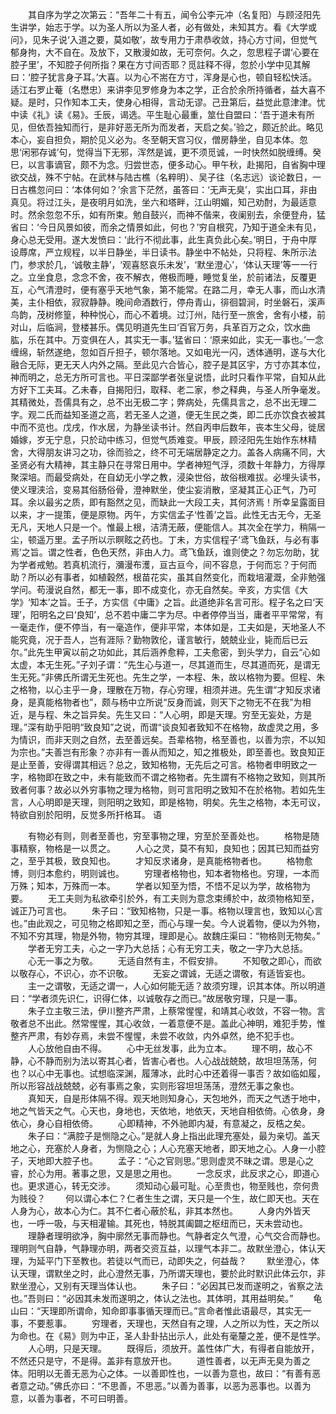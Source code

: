 <!-- { "loadSidebar": true } -->
　　其自序为学之次第云：“吾年二十有五，闻令公李元冲（名复阳）与顾泾阳先生讲学，始志于学。以为圣人所以为圣人者，必有做处，未知其方。看《大学或问》，见朱子说‘入道之要，莫如敬’，故专用力于肃恭收敛，持心方寸间，但觉气郁身拘，大不自在。及放下，又散漫如故，无可奈何。久之，忽思程子谓‘心要在腔子里’，不知腔子何所指？果在方寸间否耶？觅註释不得，忽於小学中见其解曰：‘腔子犹言身子耳。’大喜。以为心不耑在方寸，浑身是心也，顿自轻松快活。适江右罗止菴（名懋忠）来讲李见罗修身为本之学，正合於余所持循者，益大喜不疑。是时，只作知本工夫，使身心相得，言动无谬。己丑第后，益觉此意津津。忧中读《礼》读《易》。壬辰，谒选。平生耻心最重，筮仕自盟曰：‘吾于道未有所见，但依吾独知而行，是非好恶无所为而发者，天启之矣。’验之，颇近於此。略见本心，妄自担负，期於见义必为。冬至朝天宫习仪，僧房静坐，自见本体。忽思‘闲邪存诚’句，觉得当下无邪，浑然是诚，更不须觅诚，一时快然如脱缠缚。癸巳，以言事谪官，颇不为念。归尝世态，便多动心。甲午秋，赴揭阳，自省胸中理欲交战，殊不宁帖。在武林与陆古樵（名粹明）、吴子往（名志远）谈论数日，一日古樵忽问曰：‘本体何如？’余言下茫然，虽答曰：‘无声无臭’，实出口耳，非由真见。将过江头，是夜明月如洗，坐六和塔畔，江山明媚，知己劝酎，为最适意时。然余忽忽不乐，如有所束。勉自鼓兴，而神不偕来，夜阑别去，余便登舟，猛省曰：‘今日风景如彼，而余之情景如此，何也？’穷自根究，乃知于道全未有见，身心总无受用。遂大发愤曰：‘此行不彻此事，此生真负此心矣。’明日，于舟中厚设蓐席，严立规程，以半日静坐，半日读书。静坐中不帖处，只将程、朱所示法门，参求於几，‘诚敬主静’，‘观喜怒哀乐未发’，‘默坐澄心’，‘体认天理’等一一行之。立坐食息，念念不舍，夜不解衣，倦极而睡，睡觉复坐，於前诸法，反覆更互，心气清澄时，便有塞乎天地气象，第不能常。在路二月，幸无人事，而山水清美，主仆相依，寂寂静静。晚间命酒数行，停舟青山，徘徊碧涧，时坐磐石，溪声鸟韵，茂树修篁，种种悦心，而心不着境。过汀州，陆行至一旅舍，舍有小楼，前对山，后临涧，登楼甚乐。偶见明道先生曰‘百官万务，兵革百万之众，饮水曲肱，乐在其中。万变俱在人，其实无一事。’猛省曰：‘原来如此，实无一事也。’一念缠绵，斩然遂绝，忽如百斤担子，顿尔落地。又如电光一闪，透体通明，遂与大化融合无际，更无天人内外之隔。至此见六合皆心，腔子是其区宇，方寸亦其本位，神而明之，总无方所可言也。平日深鄙学者张皇说悟，此时只看作平常，自知从此方好下工夫耳。乙未春，自揭阳归，取释、老二家，参之释典，与圣人所争毫发。其精微处，吾儒具有之，总不出无极二字；弊病处，先儒具言之，总不出无理二字。观二氏而益知圣道之高，若无圣人之道，便无生民之类，即二氏亦饮食衣被其中而不览也。戊戌，作水居，为静坐读书计。然自丙申后数年，丧本生父母，徙居婚嫁，岁无宁息，只於动中练习，但觉气质难变。甲辰，顾泾阳先生始作东林精舍，大得朋友讲习之功，徐而验之，终不可无端居静定之力。盖各人病痛不同，大圣贤必有大精神，其主静只在寻常日用中。学者神短气浮，须数十年静力，方得厚聚深培。而最受病处，在自幼无小学之教，浸染世俗，故俗根难拔。必埋头读书，使义理浃洽，变易其俗肠俗骨，澄神默坐，使尘妄消散，坚凝其正心正气，乃可耳。余以最劣之质，即有豁然之见，而缺此一大段工夫，其何济焉！所幸呈露面目以来，才一提策，便是原物。丙午，方实信孟子‘性善’之旨。此性无古无今，无圣无凡，天地人只是一个。惟最上根，洁清无蔽，便能信人。其次全在学力，稍隔一尘，顿遥万里。孟子所以示瞑眩之药也。丁未，方实信程子‘鸢飞鱼跃，与必有事焉’之旨。谓之性者，色色天然，非由人力。鸢飞鱼跃，谁则使之？勿忘勿助，犹为学者戒勉。若真机流行，瀰漫布濩，亘古亘今，间不容息，于何而忘？于何而助？所以必有事者，如植穀然，根苗花实，虽其自然变化，而栽培灌溉，全非勉强学问。苟漫说自然，都无一事，即不成变化，亦无自然矣。辛亥，方实信《大学》‘知本’之旨。壬子，方实信《中庸》之旨。此道绝非名言可形。程子名之曰‘天理’，阳明名之曰‘良知’，总不若中庸二字为尽。中者停停当当，庸者平平常常，有一毫走作，便不停当，有一毫造作，便非平常，本体如是，工夫如是，天地圣人不能究竟，况于吾人，岂有涯际？勤物敦伦，谨言敏行，兢兢业业，毙而后已云尔。”此先生甲寅以前之功如此，其后涵养愈粹，工夫愈密，到头学力，自云“心如太虚，本无生死。”子刘子谓：“先生心与道一，尽其道而生，尽其道而死，是谓无生无死。”非佛氏所谓无生死也。先生之学，一本程、朱，故以格物为要。但程、朱之格物，以心主乎一身，理散在万物，存心穷理，相须并进。先生谓“才知反求诸身，是真能格物者也”，颇与杨中立所说“反身而诚，则天下之物无不在我”为相近，是与程、朱之旨异矣。先生又曰：“人心明，即是天理。穷至无妄处，方是理。”深有助乎阳明“致良知”之说，而谓“谈良知者致知不在格物，故虚灵之用，多为情识，而非天则之自然，去至善远矣。吾辈格物，格至善也，以善为宗，不以知为宗也。”夫善岂有形象？亦非有一善从而知之，知之推极处，即至善也。致良知正是止至善，安得谓其相远？总之，致知格物，无先后之可言。格物者申明致之一字，格物即在致之中，未有能致而不谓之格物者。先生謂有不格物之致知，则其所致者何事？故必以外穷事物之理为格物，则可言阳明之致知不在於格物。若如先生言，人心明即是天理，则阳明之致知，即是格物，明矣。先生之格物，本无可议，特欲自别於阳明，反觉多所扞格耳。
语

　　有物必有则，则者至善也，穷至事物之理，穷至於至善处也。
　　格物是随事精察，物格是一以贯之。
　　人心之灵，莫不有知，良知也；因其已知而益穷之，至乎其极，致良知也。
　　才知反求诸身，是真能格物者也。
　　格物愈博，则归本愈约，明则诚也。
　　穷理者格物也，知本者物格也。穷理，一本而万殊；知本，万殊而一本。
　　学者以知至为悟，不悟不足以为学，故格物为要。
　　无工夫则为私欲牵引於外，有工夫则为意念束缚於中，故须物格知至，诚正乃可言也。
　　朱子曰：“致知格物，只是一事。格物以理言也，致知以心言也。”由此观之，可见物之格即知之至，而心与理一矣。今人说着物，便以为外物，不知不穷其理，物是外物，物穷其理，理即是心。故魏庄渠曰：“物格则无物矣。”
　　学者无穷工夫，心之一字乃大总括；心有无穷工夫，敬之一字乃大总括。
　　心无一事之为敬。
　　无适自然有主，不假安排。
　　不知敬之即心，而欲以敬存心，不识心，亦不识敬。
　　无妄之谓诚，无适之谓敬，有适皆妄也。
　　主一之谓敬，无适之谓一，人心如何能无适？故须穷理，识其本体。所以明道曰：“学者须先识仁，识得仁体，以诚敬存之而已。”故居敬穷理，只是一事。
　　朱子立主敬三法，伊川整齐严肃，上蔡常惺惺，和靖其心收敛，不容一物。言敬者总不出此。然常惺惺，其心收敛，一着意便不是。盖此心神明，难犯手势，惟整齐严肃，有妙存焉，未尝不惺惺，未尝不收敛，内外卓然，绝不犯手也。
　　人心放他自由不得。
　　心中无丝发事，此为立本。
　　理不明，故心不静，心不静而别为法以寄其心者，皆害心者也。人心战战兢兢，故坦坦荡荡，何也？以心中无事也。试想临深渊，履薄冰，此时心中还着得一事否？故如临如履，所以形容战战兢兢，必有事焉之象，实则形容坦坦荡荡，澄然无事之象也。
　　真知天，自是形体隔不得。观天地则知身心，天包地外，而天之气透于地中，地之气皆天之气。心天也，身地也，天依地，地依天，天地自相依倚。心依身，身依心，身心自相依倚。
　　心即精神，不外驰即内凝，有意凝之，反梏之矣。
　　朱子曰：“满腔子是恻隐之心。”是就人身上指出此理充塞处，最为亲切。盖天地之心，充塞於人身者，为恻隐之心；人心充塞天地者，即天地之心。人身一小腔子，天地即大腔子也。
　　孟子：“心之官则思。”思则虚灵不昧之谓。思是心之睿，於心为用。著事之思，又是思之用也。
　　一念反求，此反求之心，即道心也。更求道心，转无交涉。
　　须知动心最可耻。心至贵也，物至贱也，奈何贵为贱役？
　　何以谓心本仁？仁者生生之谓，天只是一个生，故仁即天也。天在人身为心，故本心为仁。其不仁者心蔽於私，非其本然也。
　　人身内外皆天也，一呼一吸，与天相灌输。其死也，特脱其阖闢之枢纽而已，天未尝动也。
　　理静者理明欲净，胸中廓然无事而静也。气静者定久气澄，心气交合而静也。理明则气自静，气静理亦明，两者交资互益，以理气本非二。故默坐澄心，体认天理，为延平门下至教也。若徒以气而已，动即失之，何益哉？
　　默坐澄心，体认天理，谓默坐之时，此心澄然无事，乃所谓天理也，要於此时默识此体云尔，非默坐澄心，又别有天理当体认也。
　　朱子曰：“必因其已发而遂明之，省察之法也。”吾则曰：“必因其未发而遂明之，体认之法也。其体明，其用益明矣。”
　　龟山曰：“天理即所谓命，知命即事事循天理而已。”言命者惟此语最尽，其实无一事，不要惹事。
　　穷理者，天理也，天然自有之理，人之所以为性，天之所以为命也。在《易》则为中正，圣人卦卦拈出示人，此处有毫釐之差，便不是性学。
　　人心明，只是天理。
　　既得后，须放开。盖性体广大，有得者自能放开，不然还只是守，不是得。盖非有意放开也。
　　道性善者，以无声无臭为善之体。阳明以无善无恶为心之体。一以善即性也，一以善为意也，故曰：“有善有恶者意之动。”佛氏亦曰：“不思善，不思恶。”以善为善事，以恶为恶事也。以善为意，以善为事者，不可曰明善。
